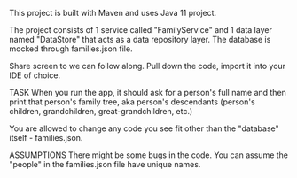 This project is built with Maven and uses Java 11 project.

The project consists of 1 service called "FamilyService" and 1 data layer named "DataStore" that acts as a data repository layer. The database is mocked through families.json file. 

Share screen to we can follow along.
Pull down the code, import it into your IDE of choice.

TASK
When you run the app, it should ask for a person's full name and then print that person's family tree, aka person's descendants (person's children, grandchildren, great-grandchildren, etc.)

You are allowed to change any code you see fit other than the "database" itself - families.json. 

ASSUMPTIONS
There might be some bugs in the code. 
You can assume the "people" in the families.json file have unique names. 